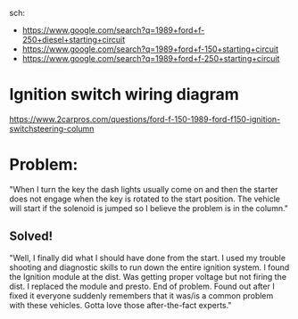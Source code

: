 sch:
- https://www.google.com/search?q=1989+ford+f-250+diesel+starting+circuit
- https://www.google.com/search?q=1989+ford+f-150+starting+circuit
- https://www.google.com/search?q=1989+ford+f-250+starting+circuit


# Ignition switch wiring diagram 
https://www.2carpros.com/questions/ford-f-150-1989-ford-f150-ignition-switchsteering-column

# Problem:
"When I turn the key the dash lights usually come on and then the starter does not engage when the key is rotated to the start position. The vehicle will start if the solenoid is jumped so I believe the problem is in the column."

## Solved!
"Well, I finally did what I should have done from the start. I used my trouble shooting and diagnostic skills to run down the entire ignition system. I found the Ignition module at the dist. Was getting proper voltage but not firing the dist. I replaced the module and presto. End of problem. Found out after I fixed it everyone suddenly remembers that it was/is a common problem with these vehicles. Gotta love those after-the-fact experts."
